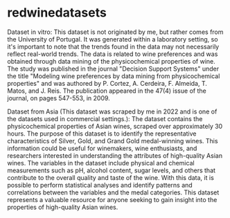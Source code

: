 # redwinedatasets


Dataset in vitro: 
This dataset is not originated by me, but rather comes from the University of Portugal. 
It was generated within a laboratory setting, so it's important to note that the trends found in the data may not necessarily reflect real-world trends.
The data is related to wine preferences and was obtained through data mining of the physicochemical properties of wine. 
The study was published in the journal "Decision Support Systems" under the title "Modeling wine preferences by data mining from physicochemical properties"
and was authored by P. Cortez, A. Cerdeira, F. Almeida, T. Matos, and J. Reis. The publication appeared in the 47(4) issue of the journal, on pages 547-553, in 2009.


Dataset from Asia (This dataset was scraped by me in 2022 and is one of the datasets used in commercial settings.):
The dataset contains the physicochemical properties of Asian wines, scraped over approximately 30 hours. 
The purpose of this dataset is to identify the representative characteristics of Silver, Gold, and Grand Gold medal-winning wines. 
This information could be useful for winemakers, wine enthusiasts, and researchers interested in understanding the attributes of high-quality Asian wines.
The variables in the dataset include physical and chemical measurements such as pH, alcohol content, sugar levels,
and others that contribute to the overall quality and taste of the wine. With this data, 
it is possible to perform statistical analyses and identify patterns and correlations between the variables and the medal categories. 
This dataset represents a valuable resource for anyone seeking to gain insight into the properties of high-quality Asian wines.
